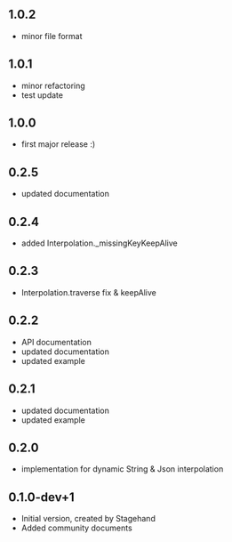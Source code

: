 ## 1.0.2
- minor file format

## 1.0.1
- minor refactoring
- test update

## 1.0.0
- first major release :)

## 0.2.5
- updated documentation

## 0.2.4
- added Interpolation._missingKeyKeepAlive

## 0.2.3
- Interpolation.traverse fix & keepAlive

## 0.2.2
- API documentation
- updated documentation
- updated example

## 0.2.1
- updated documentation
- updated example

## 0.2.0
- implementation for dynamic String & Json interpolation

## 0.1.0-dev+1
- Initial version, created by Stagehand
- Added community documents
